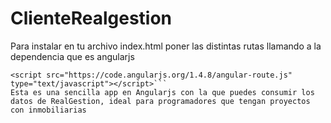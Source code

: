 # ClienteRealgestion


Para instalar en tu archivo index.html poner las distintas rutas llamando a la dependencia que es angularjs
``` <script src="https://code.angularjs.org/1.4.8/angular.min.js" type="text/javascript"></script>
<script src="https://code.angularjs.org/1.4.8/angular-route.js" type="text/javascript"></script>```
Esta es una sencilla app en Angularjs con la que puedes consumir los datos de RealGestion, ideal para programadores que tengan proyectos con inmobiliarias
